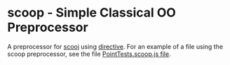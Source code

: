scoop - Simple Classical OO Preprocessor
=================================

A preprocessor for 
[scooj](https://github.com/pmuellr/scooj)
using
[directive](https://github.com/pmuellr/directive).
For an example of a file using the scoop preprocessor,
see the file [PointTests.scoop.js file](https://github.com/pmuellr/scoop/blob/master/test/sample/PointTests.scoop.js). 